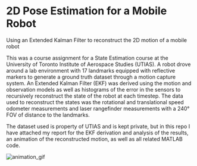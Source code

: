 # 2D Pose Estimation for a Mobile Robot
Using an Extended Kalman Filter to reconstruct the 2D motion of a mobile robot

This was a course assignment for a State Estimation course at the University of Toronto Institute of Aerospace Studies (UTIAS). A robot drove around a lab environment with 17 landmarks equipped with reflective markers to generate a ground truth dataset through a motion capture system. An Extended Kalman Filter (EKF) was derived using the motion and observation models as well as histograms of the error in the sensors to recursively reconstruct the state of the robot at each timestep. The data used to reconstruct the states was the rotational and translational speed odometer measurements and laser rangefinder measurements with a 240° FOV of distance to the landmarks. 

The dataset used is property of UTIAS and is kept private, but in this repo I have attached my report for the EKF derivation and analysis of the results, an animation of the reconstructed motion, as well as all related MATLAB code.

![animation_gif](https://github.com/user-attachments/assets/1c86e763-7035-45d1-8d57-e686bcd04e6f)
